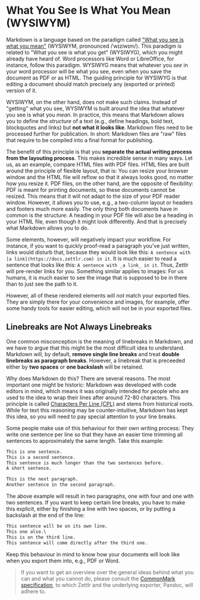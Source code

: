 # What You See Is What You Mean (WYSIWYM)

Markdown is a language based on the paradigm called ["What you see is what you mean"](https://en.wikipedia.org/wiki/WYSIWYM) (WYSIWYM, pronounced /ˈwɪziwɪm/). This paradigm is related to "What you see is what you get" (WYSIWYG), which you might already have heard of. Word processors like Word or LibreOffice, for instance, follow this paradigm. WYSIWYG means that whatever you _see_ in your word processor will be what you see, even when you save the document as PDF or as HTML. The guiding principle for WYSIWYG is that editing a document should match precisely any (exported or printed) version of it.

WYSIWYM, on the other hand, does not make such claims. Instead of "getting" what you see, WYSIWYM is built around the idea that whatever you see is what you _mean_. In practice, this means that Markdown allows you to define the _structure_ of a text (e.g., define headings, bold text, blockquotes and links) but **not what it looks like**. Markdown files need to be processed further for publication. In short: Markdown files are "raw" files that require to be compiled into a final format for publishing.

The benefit of this principle is that you **separate the actual writing process from the layouting process**. This makes incredible sense in many ways. Let us, as an example, compare HTML files with PDF files. HTML files are built around the principle of flexible layout, that is: You can resize your browser window and the HTML file will reflow so that it always looks good, no matter how you resize it. PDF files, on the other hand, are the opposite of flexibility: PDF is meant for printing documents, so these documents cannot be resized. This means that it will not adapt to the size of your PDF reader window. However, it allows you to use, e.g., a two-column layout or headers and footers much more easily. The only thing both documents have in common is the structure: A heading in your PDF file will also be a heading in your HTML file, even though it might look differently. And that is precisely what Markdown allows you to do.

Some elements, however, will negatively impact your workflow. For instance, if you want to quickly proof-read a paragraph you've just written, links would disturb that, because they would look like this: `A sentence with [a link](https://docs.zettlr.com) in it`. It is much easier to read a sentence that looks like this: `A sentence with _a link_ in it`. Thus, Zettlr will pre-render links for you. Something similar applies to images: For us humans, it is much easier to see the image that is supposed to be in there than to just see the path to it.

However, all of these rendered elements will _not_ match your exported files. They are simply there for your convenience and images, for example, offer some handy tools for easier editing, which will not be in your exported files.

## Linebreaks are Not Always Linebreaks

One common misconception is the meaning of linebreaks in Markdown, and we have to argue that this might be the most difficult idea to understand. Markdown will, by default, **remove single line breaks** and treat **double linebreaks as paragraph breaks**. However, a linebreak that is preceeded either by **two spaces** or **one backslash** will be retained.

Why does Markdown do this? There are several reasons. The most important one might be historic: Markdown was developed with code editors in mind, which means it was originally intended for people who are used to the idea to wrap their lines after around 72-80 characters. This principle is called [Characters Per Line (CPL)](https://en.wikipedia.org/wiki/Characters_per_line) and stems from historical roots. While for text this reasoning may be counter-intuitive, Markdown has kept this idea, so you will need to pay special attention to your line breaks.

Some people make use of this behaviour for their own writing process: They write one sentence per line so that they have an easier time trimming all sentences to approximately the same length. Take this example:

```md
This is one sentence.
This is a second sentence.
This sentence is much longer than the two sentences before.
A short sentence.

This is the next paragraph.
Another sentence in the second paragraph.
```

The above example will result in two paragraphs, one with four and one with two sentences. If you want to keep certain line breaks, you have to make this explicit, either by finishing a line with two spaces, or by putting a backslash at the end of the line:

```md
This sentence will be on its own line.  
This one also.\
This is on the third line.
This sentence will come directly after the third one.
```

Keep this behaviour in mind to know how your documents will look like when you export them into, e.g., PDF or Word.

> If you want to get an overview over the general ideas behind what you can and what you cannot do, please consult the [CommonMark specification](https://spec.commonmark.org/), to which Zettlr and the underlying exporter, Pandoc, will adhere to.
